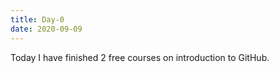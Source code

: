 ```yaml
---
title: Day-0
date: 2020-09-09
---
```


Today I have finished 2 free courses on introduction to GitHub.
